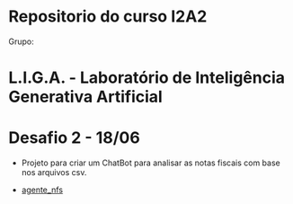 # Repositorio do curso I2A2

Grupo:
# L.I.G.A. - Laboratório de Inteligência Generativa Artificial

# Desafio 2 - 18/06
* Projeto para criar um ChatBot para analisar as notas fiscais com base nos arquivos csv.
 - [agente_nfs](./agente_nfs)
